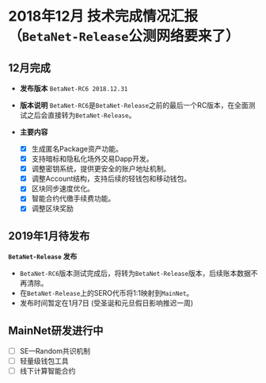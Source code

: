 # 2018年12月 技术完成情况汇报（`BetaNet-Release`公测网络要来了）


## 12月完成
- **发布版本**
  `BetaNet-RC6 2018.12.31`

- **版本说明**
  `BetaNet-RC6`是`BetaNet-Release`之前的最后一个RC版本，在全面测试之后会直接转为`BetaNet-Release`。

- **主要内容**
  - [x] 生成匿名Package资产功能。
  - [x] 支持暗标和隐私化场外交易Dapp开发。
  - [x] 调整密钥系统，提供更安全的账户地址机制。
  - [x] 调整Account结构，支持后续的轻钱包和移动钱包。
  - [x] 区块同步速度优化。
  - [x] 智能合约代缴手续费功能。
  - [x] 调整区块奖励 

## 2019年1月待发布

**`BetaNet-Release` 发布**

- `BetaNet-RC6`版本测试完成后，将转为`BetaNet-Release`版本，后续账本数据不再清除。
- 在`BetaNet-Release`上的SERO代币将1:1映射到`MainNet`。
- 发布时间暂定在1月7日 (受圣诞和元旦假日影响推迟一周)

## MainNet研发进行中

- [ ] SE—Random共识机制
- [ ] 轻量级钱包工具
- [ ] 线下计算智能合约